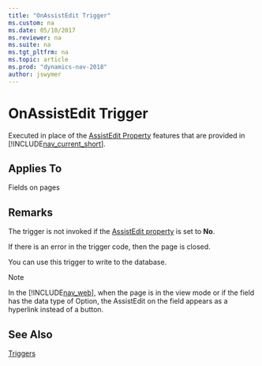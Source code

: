 ```yaml
---
title: "OnAssistEdit Trigger"
ms.custom: na
ms.date: 05/10/2017
ms.reviewer: na
ms.suite: na
ms.tgt_pltfrm: na
ms.topic: article
ms.prod: "dynamics-nav-2018"
author: jswymer
---
```

# OnAssistEdit Trigger
Executed in place of the [AssistEdit Property](AssistEdit-Property.md) features that are provided in [!INCLUDE[nav_current_short](includes/nav_current_short_md.md)].  
  
## Applies To  
 Fields on pages  

<!-- 
> [!NOTE]  
>  The trigger is not invoked on a page that is in view mode in the [!INCLUDE[nav_web](includes/nav_web_md.md)].  -->
  
## Remarks  
 The trigger is not invoked if the [AssistEdit property](assistedit-property.md) is set to **No**. 
 
 If there is an error in the trigger code, then the page is closed.  
  
 You can use this trigger to write to the database.  

> [!NOTE]
> In the [!INCLUDE[nav_web](includes/nav_web_md.md)], when the page is in the view mode or if the field has the data type of Option, the AssistEdit on the field appears as a hyperlink instead of a button. 
  
## See Also  
 [Triggers](Triggers.md)